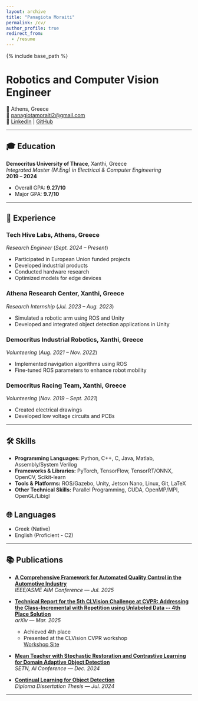 ```yaml
---
layout: archive
title: "Panagiota Moraiti"
permalink: /cv/
author_profile: true
redirect_from:
  - /resume
---
```


{% include base_path %}

# Robotics and Computer Vision Engineer  
📍 Athens, Greece  
📧 [panagiotamoraiti2@gmail.com](mailto:panagiotamoraiti2@gmail.com)  
🔗 [LinkedIn](https://www.linkedin.com/in/p-moraiti/) | [GitHub](https://github.com/panagiotamoraiti)

---

## 🎓 Education

**Democritus University of Thrace**, Xanthi, Greece  
*Integrated Master (M.Eng) in Electrical & Computer Engineering*  
**2019 – 2024**  
- Overall GPA: **9.27/10**  
- Major GPA: **9.7/10**

---

## 💼 Experience

### **Tech Hive Labs**, Athens, Greece  
*Research Engineer* (*Sept. 2024 – Present*)  
- Participated in European Union funded projects  
- Developed industrial products  
- Conducted hardware research  
- Optimized models for edge devices

### **Athena Research Center**, Xanthi, Greece  
*Research Internship* (*Jul. 2023 – Aug. 2023*)  
- Simulated a robotic arm using ROS and Unity  
- Developed and integrated object detection applications in Unity

### **Democritus Industrial Robotics**, Xanthi, Greece  
*Volunteering* (*Aug. 2021 – Nov. 2022*)  
- Implemented navigation algorithms using ROS  
- Fine-tuned ROS parameters to enhance robot mobility

### **Democritus Racing Team**, Xanthi, Greece  
*Volunteering* (*Nov. 2019 – Sept. 2021*)  
- Created electrical drawings  
- Developed low voltage circuits and PCBs

---

## 🛠️ Skills

- **Programming Languages:** Python, C++, C, Java, Matlab, Assembly/System Verilog  
- **Frameworks & Libraries:** PyTorch, TensorFlow, TensorRT/ONNX, OpenCV, Scikit-learn  
- **Tools & Platforms:** ROS/Gazebo, Unity, Jetson Nano, Linux, Git, LaTeX  
- **Other Technical Skills:** Parallel Programming, CUDA, OpenMP/MPI, OpenGL/Libigl  

## 🌐 Languages
- Greek (Native)
- English (Proficient - C2)

---

## 📚 Publications

- **[A Comprehensive Framework for Automated Quality Control in the Automotive Industry](https://dl.acm.org/doi/10.1145/3688671.3688755)**  
  *IEEE/ASME AIM Conference* — *Jul. 2025*  

- **[Technical Report for the 5th CLVision Challenge at CVPR: Addressing the Class-Incremental with Repetition using Unlabeled Data -- 4th Place Solution](https://arxiv.org/abs/2503.15697)**  
  *arXiv* — *Mar. 2025*  
  - Achieved 4th place  
  - Presented at the CLVision CVPR workshop  
  [Workshop Site](https://sites.google.com/view/clvision2024)

- **[Mean Teacher with Stochastic Restoration and Contrastive Learning for Domain Adaptive Object Detection](https://dl.acm.org/doi/10.1145/3688671.3688755)**  
  *SETN, AI Conference* — *Dec. 2024*

- **[Continual Learning for Object Detection](https://drive.google.com/file/d/1GbQM4dtU-hiPv5iGilRl1_kHJ-4HBvYB/view)**  
  *Diploma Dissertation Thesis* — *Jul. 2024*

---
